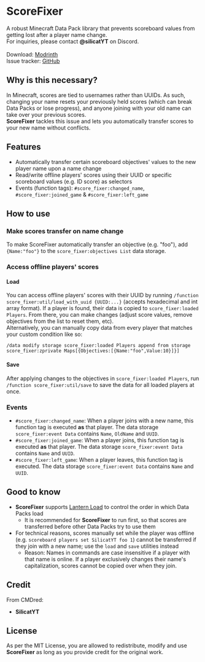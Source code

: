 # ScoreFixer
A robust Minecraft Data Pack library that prevents scoreboard values from getting lost after a player name change.\
For inquiries, please contact **@silicatYT** on Discord.\
\
Download: [Modrinth](https://modrinth.com/datapack/score-fixer)\
Issue tracker: [GitHub](https://github.com/CMDred/ScoreFixer)

## Why is this necessary?
In Minecraft, scores are tied to usernames rather than UUIDs. As such, changing your name resets your previously held scores (which can break Data Packs or lose progress), and anyone joining with your old name can take over your previous scores.\
**ScoreFixer** tackles this issue and lets you automatically transfer scores to your new name without conflicts.

## Features
- Automatically transfer certain scoreboard objectives' values to the new player name upon a name change
- Read/write offline players' scores using their UUID or specific scoreboard values (e.g. ID score) as selectors
- Events (function tags): `#score_fixer:changed_name`, `#score_fixer:joined_game` & `#score_fixer:left_game`

## How to use
### Make scores transfer on name change
To make ScoreFixer automatically transfer an objective (e.g. "foo"), add `{Name:"foo"}` to the `score_fixer:objectives List` data storage.

### Access offline players' scores
#### Load
You can access offline players' scores with their UUID by running `/function score_fixer:util/load_with_uuid {UUID:...}` (accepts hexadecimal and int array format). If a player is found, their data is copied to `score_fixer:loaded Players`. From there, you can make changes (adjust score values, remove objectives from the list to reset them, etc).\
Alternatively, you can manually copy data from every player that matches your custom condition like so: 
```
/data modify storage score_fixer:loaded Players append from storage score_fixer:zprivate Maps[{Objectives:[{Name:"foo",Value:10}]}]
```
#### Save
After applying changes to the objectives in `score_fixer:loaded Players`, run `/function score_fixer:util/save` to save the data for all loaded players at once.

### Events
- `#score_fixer:changed_name`: When a player joins with a new name, this function tag is executed **as** that player. The data storage `score_fixer:event Data` contains `Name`, `OldName` and `UUID`.
- `#score_fixer:joined_game`: When a player joins, this function tag is executed **as** that player. The data storage `score_fixer:event Data` contains `Name` and `UUID`.
- `#score_fixer:left_game`: When a player leaves, this function tag is executed. The data storage `score_fixer:event Data` contains `Name` and `UUID`.

## Good to know
- **ScoreFixer** supports [Lantern Load](https://github.com/LanternMC/load) to control the order in which Data Packs load
  - It is recommended for **ScoreFixer** to run first, so that scores are transferred before other Data Packs try to use them
- For technical reasons, scores manually set while the player was offline (e.g. `scoreboard players set SilicatYT foo 1`) cannot be transferred if they join with a new name; use the `load` and `save` utilities instead
  - Reason: Names in commands are case insensitive if a player with that name is online. If a player exclusively changes their name's capitalization, scores cannot be copied over when they join.

## Credit
From CMDred:
- **SilicatYT**

## License
As per the MIT License, you are allowed to redistribute, modify and use **ScoreFixer** as long as you provide credit for the original work.
